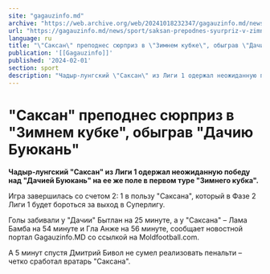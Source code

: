 ```yaml
---
site: "gagauzinfo.md"
archive: "https://web.archive.org/web/20241018232347/gagauzinfo.md/news/sport/saksan-prepodnes-syurpriz-v-zimnem-kubke-obigrav-dachiyu-buyukan"
url: "https://gagauzinfo.md/news/sport/saksan-prepodnes-syurpriz-v-zimnem-kubke-obigrav-dachiyu-buyukan"
language: ru
title: "\"Саксан\" преподнес сюрприз в \"Зимнем кубке\", обыграв \"Дачию Буюкань\""
publication: '[[Gagauzinfo]]'
published: '2024-02-01'
section: sport
description: "Чадыр-лунгский \"Саксан\" из Лиги 1 одержал неожиданную победу над \"Дачией Буюкань\" на ее же поле в первом туре \"Зимнего кубка\"."
---
```


# "Саксан" преподнес сюрприз в "Зимнем кубке", обыграв "Дачию Буюкань"

**Чадыр-лунгский "Саксан" из Лиги 1 одержал неожиданную победу над "Дачией Буюкань" на ее же поле в первом туре "Зимнего кубка".**

Игра завершилась со счетом 2: 1 в пользу "Саксана", который в Фазе 2 Лиги 1 будет бороться за выход в Суперлигу.

Голы забивали у "Дачии" Бытлан на 25 минуте, а у "Саксана" – Лама Бамба на 54 минуте и Гла Анже на 56 минуте, сообщает новостной портал Gagauzinfo.MD со ссылкой на Moldfootball.com.

А 5 минут спустя Дмитрий Бивол не сумел реализовать пенальти – четко сработал вратарь "Саксана".